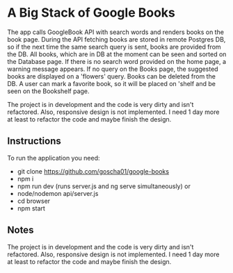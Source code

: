 # A Big Stack of Google Books

The app calls GoogleBook API with search words and renders books on the book page. During the API fetching books are stored in remote Postgres DB, so if the next time the same search query is sent, books are provided from the DB. All books, which are in DB at the moment can be seen and sorted on the Database page. If there is no search word provided on the home page, a warning message appears. If no query on the Books page, the suggested books are displayed on a 'flowers' query. Books can be deleted from the DB. A user can mark a favorite book, so it will be placed on 'shelf and be seen on the Bookshelf page.

The project is in development and the code is very dirty and isn't refactored. Also, responsive design is not implemented. I need 1 day more at least to refactor the code and maybe finish the design.


## Instructions
To run the application you need:
- git clone https://github.com/goscha01/google-books
- npm i
- npm run dev (runs server.js and ng serve simultaneously)
or
- node/nodemon api/server.js
- cd browser
- npm start

## Notes

The project is in development and the code is very dirty and isn't refactored. Also, responsive design is not implemented. I need 1 day more at least to refactor the code and maybe finish the design.
